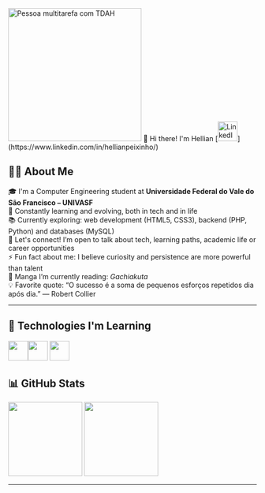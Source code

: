 <img src="https://raw.githubusercontent.com/HellianP/HellianP/main/Whisk_gif_wrjzdvmy2i.gif" width="270" alt="Pessoa multitarefa com TDAH">
👋 Hi there! I'm Hellian
[<img src="https://cdn.jsdelivr.net/gh/devicons/devicon@latest/icons/linkedin/linkedin-original.svg" width="40" height="40" alt="LinkedIn" />](https://www.linkedin.com/in/hellianpeixinho/)

## 🧑‍💻 About Me

🎓 I'm a Computer Engineering student at **Universidade Federal do Vale do São Francisco – UNIVASF**  
📘 Constantly learning and evolving, both in tech and in life  
📚 Currently exploring: web development (HTML5, CSS3), backend (PHP, Python) and databases (MySQL)  
💬 Let's connect! I’m open to talk about tech, learning paths, academic life or career opportunities  
⚡ Fun fact about me: I believe curiosity and persistence are more powerful than talent  
📖 Manga I’m currently reading: *Gachiakuta*  
💡 Favorite quote: “O sucesso é a soma de pequenos esforços repetidos dia após dia.” — Robert Collier


---

## 🚀 Technologies I'm Learning

<img src="https://cdn.jsdelivr.net/gh/devicons/devicon/icons/html5/html5-original-wordmark.svg" width="40" height="40"/><img src="https://cdn.jsdelivr.net/gh/devicons/devicon/icons/css3/css3-original-wordmark.svg" width="40" height="40"/> <img src=https://user-images.githubusercontent.com/74038190/212257472-08e52665-c503-4bd9-aa20-f5a4dae769b5.gif width="40" height="40"/>

## 📊 GitHub Stats

<div>
  <img height="150em" loading="lazy" src="https://github-readme-stats.vercel.app/api/top-langs/?username=HellianP&layout=compact&langs_count=7&theme=dracula"/>
  <img height="150em" loading="lazy" src="https://github-readme-stats.vercel.app/api?username=HellianP&show_icons=true&theme=dracula&include_all_commits=true&count_private=true"/>
</div>

---


